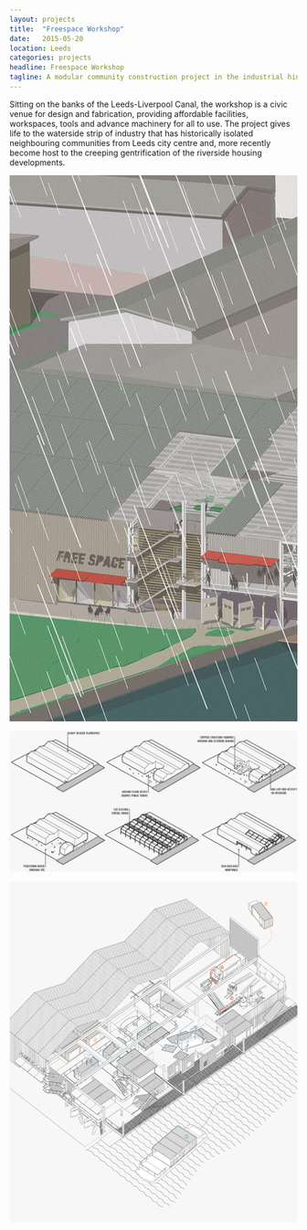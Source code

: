 ```yaml
---
layout: projects
title:  "Freespace Workshop"
date:   2015-05-20
location: Leeds
categories: projects
headline: Freespace Workshop
tagline: A modular community construction project in the industrial hinterlands of Leeds
---
```


<div class=container-text>
<div class=md6>

  Sitting on the banks of the Leeds-Liverpool Canal, the workshop is a civic venue for design and fabrication, providing affordable facilities, workspaces, tools and advance machinery for all to use. The project gives life to the waterside strip of industry that has historically isolated neighbouring communities from Leeds city centre and, more recently become host to the creeping gentrification of the riverside housing developments.

</div>
</div>

![alt text](/assets/imgs/projects/y3p2-rain_600.jpg)

![alt text](/assets/imgs/projects/y3p2-diagrams_1200.png)

![alt text](/assets/imgs/projects/y3p2-stages_1200.png)
